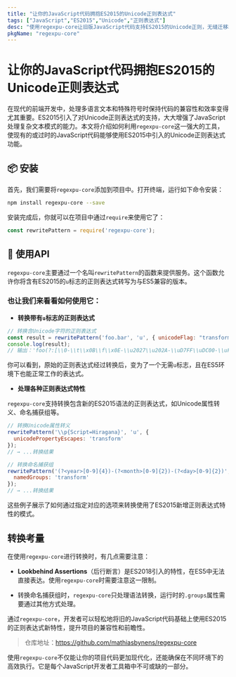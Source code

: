 ```yaml
---
title: "让你的JavaScript代码拥抱ES2015的Unicode正则表达式"
tags: ["JavaScript","ES2015","Unicode","正则表达式"]
desc: "使用regexpu-core让旧版JavaScript代码支持ES2015的Unicode正则，无缝迁移和提升代码兼容性"
pkgName: "regexpu-core"
---
```


# 让你的JavaScript代码拥抱ES2015的Unicode正则表达式

在现代的前端开发中，处理多语言文本和特殊符号时保持代码的兼容性和效率变得尤其重要。ES2015引入了对Unicode正则表达式的支持，大大增强了JavaScript处理复杂文本模式的能力。本文将介绍如何利用`regexpu-core`这一强大的工具，使现有的或过时的JavaScript代码能够使用ES2015中引入的Unicode正则表达式功能。

## 📦 安装

首先，我们需要将`regexpu-core`添加到项目中。打开终端，运行如下命令安装：

```bash
npm install regexpu-core --save
```

安装完成后，你就可以在项目中通过`require`来使用它了：

```javascript
const rewritePattern = require('regexpu-core');
```

## 🎯 使用API

`regexpu-core`主要通过一个名叫`rewritePattern`的函数来提供服务。这个函数允许你将含有ES2015的`u`标志的正则表达式转写为与ES5兼容的版本。

### 也让我们来看看如何使用它：

- **转换带有`u`标志的正则表达式**

```javascript
// 转换含Unicode字符的正则表达式
const result = rewritePattern('foo.bar', 'u', { unicodeFlag: "transform" });
console.log(result);
// 输出：'foo(?:[\\0-\\t\\x0B\\f\\x0E-\\u2027\\u202A-\\uD7FF\\uDC00-\\uFFFF]|...省略部分)
```

你可以看到，原始的正则表达式经过转换后，变为了一个无需`u`标志，且在ES5环境下也能正常工作的表达式。

- **处理各种正则表达式特性**

`regexpu-core`支持转换包含新的ES2015语法的正则表达式，如Unicode属性转义、命名捕获组等。

```javascript
// 转换Unicode属性转义
rewritePattern('\\p{Script=Hiragana}', 'u', {
  unicodePropertyEscapes: 'transform'
});
// → ...转换结果

// 转换命名捕获组
rewritePattern('(?<year>[0-9]{4})-(?<month>[0-9]{2})-(?<day>[0-9]{2})', 'u', {
  namedGroups: 'transform'
});
// → ...转换结果
```

这些例子展示了如何通过指定对应的选项来转换使用了ES2015新增正则表达式特性的模式。

## 转换考量

在使用`regexpu-core`进行转换时，有几点需要注意：

- **Lookbehind Assertions**（后行断言）是ES2018引入的特性，在ES5中无法直接表达。使用`regexpu-core`时需要注意这一限制。
  
- 转换命名捕获组时，`regexpu-core`只处理语法转换，运行时的`.groups`属性需要通过其他方式处理。

通过`regexpu-core`，开发者可以轻松地将旧的JavaScript代码基础上使用ES2015的正则表达式新特性，提升项目的兼容性和前瞻性。

> 仓库地址：https://github.com/mathiasbynens/regexpu-core

使用`regexpu-core`不仅能让你的项目代码更加现代化，还能确保在不同环境下的高效执行。它是每个JavaScript开发者工具箱中不可或缺的一部分。